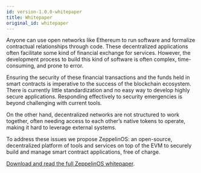 ```yaml
---
id: version-1.0.0-whitepaper
title: Whitepaper
original_id: whitepaper
---
```


Anyone can use open networks like Ethereum to run software and formalize
contractual relationships through code. These decentralized applications often
facilitate some kind of financial exchange for services. However, the
development process to build this kind of software is often complex,
time-consuming, and prone to error.

Ensuring the security of these financial transactions and the funds held in
smart contracts is imperative to the success of the blockchain ecosystem. There
is currently little standardization and no easy way to develop highly secure
applications. Responding effectively to security emergencies is beyond
challenging with current tools.

On the other hand, decentralized networks are not structured to work together,
often needing access to each other’s native tokens to operate, making it hard
to leverage external systems.

To address these issues we propose ZeppelinOS: an open-source, decentralized
platform of tools and services on top of the EVM to securely build and manage
smart contract applications, free of charge.

[Download and read the full ZeppelinOS whitepaper](https://zeppelinos.org/zeppelin_os_whitepaper.pdf).
